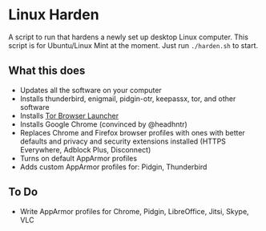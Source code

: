 # Linux Harden

A script to run that hardens a newly set up desktop Linux computer. This script is for Ubuntu/Linux Mint at the moment. Just run `./harden.sh` to start.

## What this does

* Updates all the software on your computer
* Installs thunderbird, enigmail, pidgin-otr, keepassx, tor, and other software
* Installs [Tor Browser Launcher](https://github.com/micahflee/torbrowser-launcher)
* Installs Google Chrome (convinced by @headhntr)
* Replaces Chrome and Firefox browser profiles with ones with better defaults and privacy and security extensions installed (HTTPS Everywhere, Adblock Plus, Disconnect)
* Turns on default AppArmor profiles
* Adds custom AppArmor profiles for: Pidgin, Thunderbird

## To Do

* Write AppArmor profiles for Chrome, Pidgin, LibreOffice, Jitsi, Skype, VLC

